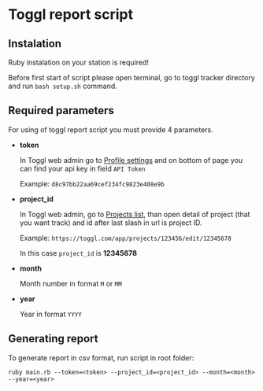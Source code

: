 # Toggl report script

## Instalation

Ruby instalation on your station is required!

Before first start of script please open terminal, go to toggl tracker directory and run `bash setup.sh` command.

## Required parameters

For using of toggl report script you must provide 4 parameters.

* **token**

	In Toggl web admin go to [Profile settings](https://toggl.com/app/profile) and on bottom of page you can find your api key in field `API Token`

	Example: `d8c97bb22aa69cef234fc9823e408e9b`

* **project_id**

	In Toggl web admin, go to [Projects list](https://toggl.com/app/projects), than open detail of project (that you want track) and id after last slash in url is project ID.

	Example: `https://toggl.com/app/projects/123456/edit/12345678`
	
	In this case `project_id` is **12345678**

* **month**

	Month number in format `M` or `MM`

* **year**

	Year in format `YYYY`
## Generating report

To generate report in csv format, run script in root folder:

`ruby main.rb --token=<token> --project_id=<project_id> --month=<month> --year=<year>`
